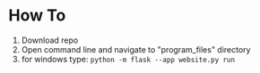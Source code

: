 # How To

1. Download repo
2. Open command line and navigate to "program_files" directory
3. for windows type: ```python -m flask --app website.py run```

